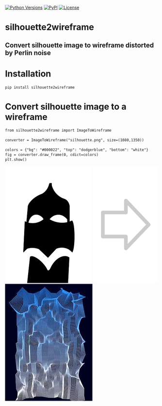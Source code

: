 [![Python Versions](https://img.shields.io/pypi/pyversions/wireframe?style=plastic)](https://pypi.org/project/silhouette2wireframe/)
[![PyPI](https://img.shields.io/pypi/v/wireframe?style=plastic)](https://pypi.org/project/silhouette2wireframe/)
[![License](https://img.shields.io/pypi/l/wireframe?style=plastic)](https://opensource.org/licenses/MIT)

# silhouette2wireframe

## Convert silhouette image to wireframe distorted by Perlin noise
#

# Installation
```
pip install silhouette2wireframe
```


# Convert silhouette image to a wireframe

```
from silhouette2wireframe import ImageToWireframe

converter = ImageToWireframe("silhouette.png", size=(1080,1350))

colors = {"bg": "#000022", "top": "dodgerblue", "bottom": "white"} 
fig = converter.draw_frame(0, cdict=colors)
plt.show()
```

![](img/silhouette.png)
![](img/arrow.png)
![](img/wireframe.jpg)

